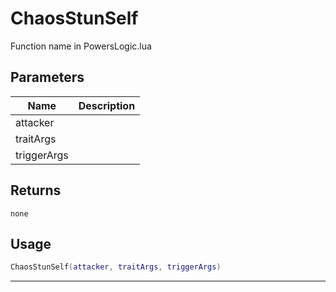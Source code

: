 # ChaosStunSelf

Function name in PowersLogic.lua

## Parameters

| Name        | Description |
| ----------- | ----------- |
| attacker    |             |
| traitArgs   |             |
| triggerArgs |             |

## Returns

`none`

## Usage

```lua
ChaosStunSelf(attacker, traitArgs, triggerArgs)
```

---
